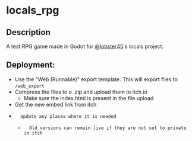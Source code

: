 # locals_rpg

## Description

A test RPG game made in Godot for [@lobster45](https://github.com/lobster45)'s locals project.

## Deployment:

-   Use the "Web (Runnable)" export template. This will export files to `/web_export`
-   Compress the files to a .zip and upload them to itch.io
    -   Make sure the index.html is present in the file upload
-   Get the new embed link from itch
-       Update any places where it is needed
    -       Old versions can remain live if they are not set to private in itch

